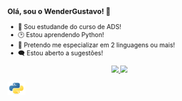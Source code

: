 ### Olá, sou o WenderGustavo! 👋

- 🎈 Sou estudande do curso de ADS!
- 🕑 Estou aprendendo Python!
- 💨 Pretendo me especializar em 2 linguagens ou mais!
- 🗨 Estou aberto a sugestões!

<div align="center">
  <a href="https://github.com/rafaballerini">
  <img height="180em" src="https://github-readme-stats.vercel.app/api?username=WenderGustavo&show_icons=true&theme=dracula&include_all_commits=true&count_private=true"/>
  <img height="180em" src="https://github-readme-stats.vercel.app/api/top-langs/?username=WenderGustavo&layout=compact&langs_count=7&theme=dracula"/>
</div>

 <div style="display: inline_block"><br>
  <img align="center" alt="Rafa-Python" height="30" width="40" src="https://raw.githubusercontent.com/devicons/devicon/master/icons/python/python-original.svg">
</div>
  
